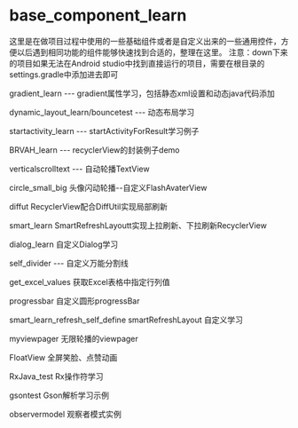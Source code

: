 # base_component_learn
这里是在做项目过程中使用的一些基础组件或者是自定义出来的一些通用控件，方便以后遇到相同功能的组件能够快速找到合适的，整理在这里。
注意：down下来的项目如果无法在Android studio中找到直接运行的项目，需要在根目录的settings.gradle中添加进去即可

gradient_learn --- gradient属性学习，包括静态xml设置和动态java代码添加

dynamic_layout_learn/bouncetest --- 动态布局学习

startactivity_learn --- startActivityForResult学习例子

BRVAH_learn --- recyclerView的封装例子demo

verticalscrolltext --- 自动轮播TextView

circle_small_big	头像闪动轮播--自定义FlashAvaterView

diffut	RecyclerView配合DiffUtil实现局部刷新

smart_learn	SmartRefreshLayoutt实现上拉刷新、下拉刷新RecyclerView

dialog_learn	自定义Dialog学习

self_divider	 --- 自定义万能分割线

get_excel_values	获取Excel表格中指定行列值

progressbar	自定义圆形progressBar

smart_learn_refresh_self_define	smartRefreshLayout 自定义学习

myviewpager 无限轮播的viewpager

FloatView	全屏笑脸、点赞动画

RxJava_test	Rx操作符学习

gsontest	Gson解析学习示例

observermodel	观察者模式实例




